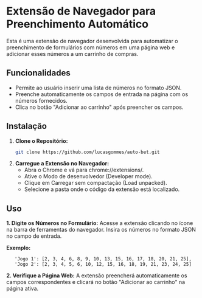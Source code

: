 # Extensão de Navegador para Preenchimento Automático

Esta é uma extensão de navegador desenvolvida para automatizar o preenchimento de formulários com números em uma página web e adicionar esses números a um carrinho de compras.

## Funcionalidades

- Permite ao usuário inserir uma lista de números no formato JSON.
- Preenche automaticamente os campos de entrada na página com os números fornecidos.
- Clica no botão "Adicionar ao carrinho" após preencher os campos.

## Instalação

1. **Clone o Repositório:**
   ```bash
   git clone https://github.com/lucasgommes/auto-bet.git

2. **Carregue a Extensão no Navegador:**
   - Abra o Chrome e vá para chrome://extensions/.
   - Ative o Modo de desenvolvedor (Developer mode).
   - Clique em Carregar sem compactação (Load unpacked).
   - Selecione a pasta onde o código da extensão está localizado.

## Uso
  **1. Digite os Números no Formulário:**
     Acesse a extensão clicando no ícone na barra de ferramentas do navegador.
     Insira os números no formato JSON no campo de entrada.
     
**Exemplo:**
       
       'Jogo 1': [2, 3, 4, 6, 8, 9, 10, 13, 15, 16, 17, 18, 20, 21, 25], 
       'Jogo 2': [2, 3, 4, 5, 6, 10, 12, 15, 16, 18, 19, 21, 23, 24, 25]
                    
  **2. Verifique a Página Web:**
      A extensão preencherá automaticamente os campos correspondentes e clicará no botão "Adicionar ao carrinho" na página ativa.
